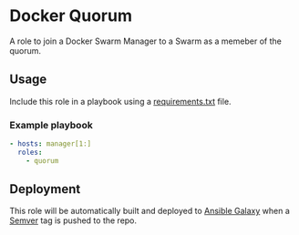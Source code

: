 # Docker Quorum

A role to join a Docker Swarm Manager to a Swarm as a memeber of the quorum.

## Usage

Include this role in a playbook using a [requirements.txt](https://galaxy.ansible.com/docs/using/installing.html#installing-multiple-roles-from-a-file) file.

### Example playbook

```yaml
- hosts: manager[1:]
  roles:
    - quorum
```

## Deployment

This role will be automatically built and deployed to [Ansible Galaxy](https://galaxy.ansible.com) when a [Semver](https://semver.org) tag is pushed to the repo.
